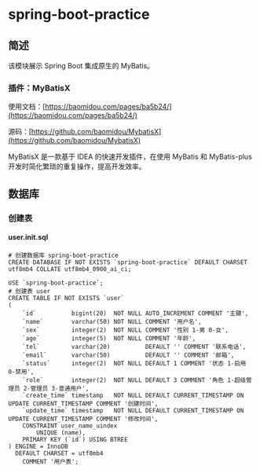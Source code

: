 # spring-boot-practice

## 简述

该模块展示 Spring Boot 集成原生的 MyBatis。

### 插件：MyBatisX

使用文档：[https://baomidou.com/pages/ba5b24/](https://baomidou.com/pages/ba5b24/)

源码：[https://github.com/baomidou/MybatisX](https://github.com/baomidou/MybatisX)

MyBatisX 是一款基于 IDEA 的快速开发插件，在使用 MyBatis 和 MyBatis-plus 开发时简化繁琐的重复操作，提高开发效率。

## 数据库

### 创建表

#### user.init.sql

```mysql
# 创建数据库 spring-boot-practice
CREATE DATABASE IF NOT EXISTS `spring-boot-practice` DEFAULT CHARSET utf8mb4 COLLATE utf8mb4_0900_ai_ci;

USE `spring-boot-practice`;
# 创建表 user
CREATE TABLE IF NOT EXISTS `user`
(
    `id`          bigint(20)  NOT NULL AUTO_INCREMENT COMMENT '主键',
    `name`        varchar(50) NOT NULL COMMENT '用户名',
    `sex`         integer(2)  NOT NULL COMMENT '性别 1-男 0-女',
    `age`         integer(5)  NOT NULL COMMENT '年龄',
    `tel`         varchar(20)          DEFAULT '' COMMENT '联系电话',
    `email`       varchar(50)          DEFAULT '' COMMENT '邮箱',
    `status`      integer(2)  NOT NULL DEFAULT 1 COMMENT '状态 1-启用 0-禁用',
    `role`        integer(2)  NOT NULL DEFAULT 3 COMMENT '角色 1-超级管理员 2-管理员 3-普通用户',
    `create_time` timestamp   NOT NULL DEFAULT CURRENT_TIMESTAMP ON UPDATE CURRENT_TIMESTAMP COMMENT '创建时间',
    `update_time` timestamp   NOT NULL DEFAULT CURRENT_TIMESTAMP ON UPDATE CURRENT_TIMESTAMP COMMENT '修改时间',
    CONSTRAINT user_name_uindex
        UNIQUE (name),
    PRIMARY KEY (`id`) USING BTREE
) ENGINE = InnoDB
  DEFAULT CHARSET = utf8mb4
    COMMENT '用户表';
```